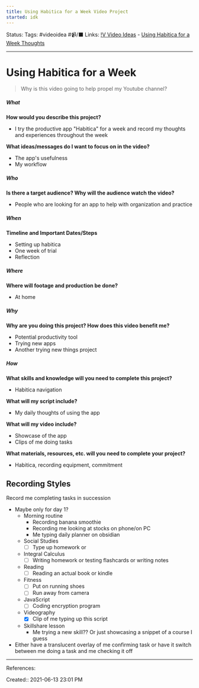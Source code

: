 ```yaml
---
title: Using Habitica for a Week Video Project
started: idk
---
```

Status:
Tags: #videoidea #📹/⬛ 
Links: [!V Video Ideas](out/v-video-ideas.md) - [Using Habitica for a Week Thoughts](out/using-habitica-for-a-week-thoughts.md)
___
# Using Habitica for a Week
> Why is this video going to help propel my Youtube channel?
##### What
**How would you describe this project?**
- I try the productive app "Habitica" for a week and record my thoughts and experiences throughout the week

**What ideas/messages do I want to focus on in the video?**
- The app's usefulness
- My workflow

##### Who
**Is there a target audience? Why will the audience watch the video?**
- People who are looking for an app to help with organization and practice

##### When
**Timeline and Important Dates/Steps**
- Setting up habitica
- One week of trial
- Reflection

##### Where
**Where will footage and production be done?**
- At home
##### Why
**Why are you doing this project? How does this video benefit me?**
- Potential productivity tool
- Trying new apps
- Another trying new things project

##### How
**What skills and knowledge will you need to complete this project?**
- Habitica navigation

**What will my script include?**
- My daily thoughts of using the app

**What will my video include?**
- Showcase of the app
- Clips of me doing tasks

**What materials, resources, etc. will you need to complete your project?**
- Habitica, recording equipment, commitment
## Recording Styles
Record me completing tasks in succession
- Maybe only for day 1?
	- Morning routine
		- Recording banana smoothie
		- Recording me looking at stocks on phone/on PC
		- Me typing daily planner on obsidian
	- Social Studies
		- [ ] Type up homework or 
	- Integral Calculus
		- [ ] Writing homework or testing flashcards or writing notes
	- Reading
		- [ ] Reading an actual book or kindle
	- Fitness
		- [ ] Put on running shoes
		- [ ] Run away from camera
	- JavaScript
		- [ ] Coding encryption program
	- Videography
		- [x] Clip of me typing up this script
	- Skillshare lesson
		- Me trying a new skill?? Or just showcasing a snippet of a course I guess
- Either have a translucent overlay of me confirming task or have it switch between me doing a task and me checking it off

___
References:

Created:: 2021-06-13 23:01 PM